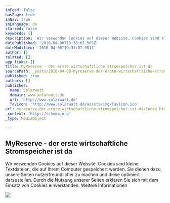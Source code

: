 ```yaml
---
inFeed: false
hasPage: true
inNav: true
inLanguage: de
starred: false
keywords: []
description: 'Wir verwenden Cookies auf dieser Website. Cookies sind kleine Textdateien, die auf Ihrem Computer gespeichert werden. Sie dienen dazu, unsere Seiten nutzerfreundlicher zu machen und diese optimiert darzustellen. Durch die Nutzung unserer Seiten erklären Sie sich mit dem Einsatz von Cookies einverstanden. Weitere Informationen'
datePublished: '2016-04-08T19:35:05.565Z'
dateModified: '2016-04-08T19:33:07.981Z'
author: []
related: []
app_links: []
title: MyReserve - der erste wirtschaftliche Stromspeicher ist da
sourcePath: _posts/2016-04-08-myreserve-der-erste-wirtschaftliche-stromspeicher-ist-da.md
published: true
authors: []
publisher:
  name: Solarwatt
  domain: www.solarwatt.de
  url: 'http://www.solarwatt.de'
  favicon: 'http://www.solarwatt.de/assets/img/favicon.ico'
url: myreserve-der-erste-wirtschaftliche-stromspeicher-ist-da/index.html
_context: 'http://schema.org'
_type: MediaObject

---
```

<article style=""><h1>MyReserve - der erste wirtschaftliche Stromspeicher ist da</h1><p>Wir verwenden Cookies auf dieser Website. Cookies sind kleine Textdateien, die auf Ihrem Computer gespeichert werden. Sie dienen dazu, unsere Seiten nutzerfreundlicher zu machen und diese optimiert darzustellen. Durch die Nutzung unserer Seiten erklären Sie sich mit dem Einsatz von Cookies einverstanden. Weitere Informationen</p><img src="http://www.solarwatt.de/uploads/pics/marginal_speicher.png" /></article>